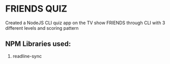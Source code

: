 # FRIENDS QUIZ

Created a NodeJS CLI quiz app on the TV show FRIENDS through CLI with 3 different levels and scoring pattern

## NPM Libraries used:

1. readline-sync
